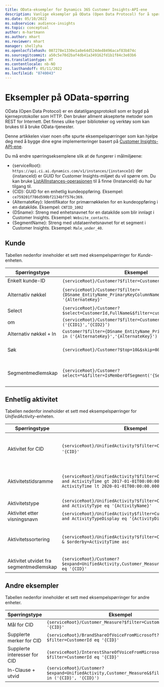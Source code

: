 ```yaml
---
title: OData-eksempler for Dynamics 365 Customer Insights-API-ene
description: Vanlige eksempler på OData (Open Data Protocol) for å spørre API-ene for Customer Insights for å se gjennom data.
ms.date: 05/10/2022
ms.subservice: audience-insights
ms.topic: conceptual
author: m-hartmann
ms.author: mhart
ms.reviewer: mhart
manager: shellyha
ms.openlocfilehash: 007278e1330e1a8e64d524ded8496acaf83b874c
ms.sourcegitcommit: a50c5e70d2baf4db41a349162fd1b1f84c3e03b6
ms.translationtype: HT
ms.contentlocale: nb-NO
ms.lasthandoff: 05/11/2022
ms.locfileid: "8740043"
---
```

# <a name="odata-query-examples"></a>Eksempler på OData-spørring

OData (Open Data Protocol) er en datatilgangsprotokoll som er bygd på kjerneprotokoller som HTTP. Den bruker allment aksepterte metoder som REST for Internett. Det finnes ulike typer biblioteker og verktøy som kan brukes til å bruke OData-tjenester.

Denne artikkelen viser noen ofte spurte eksempelspørringer som kan hjelpe deg med å bygge dine egne implementeringer basert på [Customer Insights-API-ene](apis.md).

Du må endre spørringseksemplene slik at de fungerer i målmiljøene: 

- {serviceRoot}: `https://api.ci.ai.dynamics.com/v1/instances/{instanceId}` der {instanceId} er GUID for Customer Insights-miljøet du vil spørre om. Du kan bruke [ListAllInstances-operasjonen](https://developer.ci.ai.dynamics.com/api-details#api=CustomerInsights&operation=Get-all-instances) til å finne {InstanceId} du har tilgang til.
- {CID}: GUID for en enhetlig kundeoppføring. Eksempel: `ce759201f786d590bf2134bff576c369`.
- {AlternateKey}: Identifikator for primærnøkkelen for en kundeoppføring i en datakilde. Eksempel: `CNTID_1002`
- {DSname}: Streng med enhetsnavnet for en datakilde som blir innlagt i Customer Insights. Eksempel: `Website_contacts`.
- {SegmentName}: Streng med utdataenhetsnavnet for et segment i Customer Insights. Eksempel: `Male_under_40`.

## <a name="customer"></a>Kunde

Tabellen nedenfor inneholder et sett med eksempelspørringer for *Kunde*-enheten.


|Spørringstype |Eksempel  | Merk  |
|---------|---------|---------|
|Enkelt kunde-ID     | `{serviceRoot}/Customer?$filter=CustomerId eq '{CID}'`          |  |
|Alternativ nøkkel    | `{serviceRoot}/Customer?$filter={DSname_EntityName_PrimaryKeyColumnName} eq '{AlternateKey}' `         |  Alternative nøkler beholdes i enhet for enhetlige kunder       |
|Select   | `{serviceRoot}/Customer?$select=CustomerId,FullName&$filter=customerid eq '1'`        |         |
|om    | `{serviceRoot}/Customer?$filter=CustomerId in ('{CID1}',’{CID2}’)`        |         |
|Alternativ nøkkel + In   | `Customer?$filter={DSname_EntityName_PrimaryKeyColumnName} in ('{AlternateKey}','{AlternateKey}')`         |         |
|Søk  | `{serviceRoot}/Customer?$top=10&$skip=0&$search="string"`        |   Returnerer de ti beste resultatene for en søkestreng      |
|Segmentmedlemskap  | `{serviceRoot}/Customer?select=*&$filter=IsMemberOfSegment('{SegmentName}')&$top=10  `     | Returnerer et antall rader for serienummer fra segmenteringsenheten.      |

## <a name="unified-activity"></a>Enhetlig aktivitet

Tabellen nedenfor inneholder et sett med eksempelspørringer for *UnifiedActivity*-enheten.

|Spørringstype |Eksempel  | Merk  |
|---------|---------|---------|
|Aktivitet for CID     | `{serviceRoot}/UnifiedActivity?$filter=CustomerId eq '{CID}'`          | Viser aktiviteter for en bestemt kundeprofil |
|Aktivitetstidsramme    | `{serviceRoot}/UnifiedActivity?$filter=CustomerId eq '{CID}' and ActivityTime gt 2017-01-01T00:00:00.000Z and ActivityTime lt 2020-01-01T00:00:00.000Z`     |  Aktiviteter for en kundeprofil i en tidsramme       |
|Aktivitetstype    |   `{serviceRoot}/UnifiedActivity?$filter=CustomerId eq '{CID}' and ActivityType eq '{ActivityName}'`        |         |
|Aktivitet etter visningsnavn     | `{serviceRoot}/UnifiedActivity$filter=CustomerId eq ‘{CID}’ and ActivityTypeDisplay eq ‘{ActivityDisplayName}’ `        | |
|Aktivitetssortering    | `{serviceRoot}/UnifiedActivity?$filter=CustomerId eq ‘{CID}’ & $orderby=ActivityTime asc`     |  Sorter aktiviteter stigende eller synkende       |
|Aktivitet utvidet fra segmentmedlemskap  |   `{serviceRoot}/Customer?$expand=UnifiedActivity,Customer_Measure&$filter=CustomerId eq '{CID}'`     |         |

## <a name="other-examples"></a>Andre eksempler

Tabellen nedenfor inneholder et sett med eksempelspørringer for andre enheter.

|Spørringstype |Eksempel  | Merk  |
|---------|---------|---------|
|Mål for CID    | `{serviceRoot}/Customer_Measure?$filter=CustomerId eq '{CID}'`          |  |
|Supplerte merker for CID    | `{serviceRoot}/BrandShareOfVoiceFromMicrosoft?$filter=CustomerId eq '{CID}'`  |       |
|Supplerte interesser for CID    |   `{serviceRoot}/InterestShareOfVoiceFromMicrosoft?$filter=CustomerId eq '{CID}'`       |         |
|In-Clause + utvid     | `{serviceRoot}/Customer?$expand=UnifiedActivity,Customer_Measure&$filter=CustomerId in ('{CID}', '{CID}')`         | |
